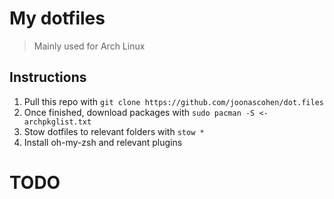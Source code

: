 # My dotfiles
> Mainly used for Arch Linux

## Instructions
1. Pull this repo with `git clone https://github.com/joonascohen/dot.files`
2. Once finished, download packages with `sudo pacman -S <- archpkglist.txt`
3. Stow dotfiles to relevant folders with `stow *`
4. Install oh-my-zsh and relevant plugins

# TODO
